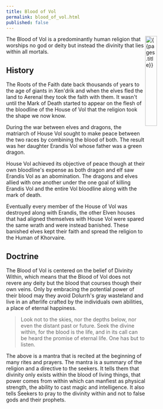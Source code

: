 ```yaml
---
title: Blood of Vol
permalink: blood_of_vol.html
published: false
---
```


<img src='images/faiths/{{page.title}}.jpg' alt='{{pages.title}}' style="float:right; width:25%;">

The Blood of Vol is a predominantly human religion that worships no god or deity but instead the divinity that lies within all mortals.

## History
The Roots of the Faith date back thousands of years to the age of giants in Xen'drik and when the elves fled the land to Aerenal they took the faith with them. It wasn't until the Mark of Death started to appear on the flesh of the bloodline of the House of Vol that the religion took the shape we now know.

During the war between elves and dragons, the matriarch of House Vol sought to make peace between the two races by combining the blood of both. The result was her daughter Erandis Vol whose father was a green dragon.

House Vol achieved its objective of peace though at their own bloodline's expense as both dragon and elf saw Erandis Vol as an abomination. The dragons and elves allied with one another under the one goal of killing Erandis Vol and the entire Vol bloodline along with the mark of death.

Eventually every member of the House of Vol was destroyed along with Erandis, the other Elven houses that had aligned themselves with House Vol were spared the same wrath and were instead banished. These banished elves kept their faith and spread the religion to the Human of Khorvaire.  

## Doctrine
The Blood of Vol is centered on the belief of Divinity Within, which means that the Blood of Vol does not revere any deity but the blood that courses though their own veins. Only by embracing the potential power of their blood may they avoid Dolurrh's gray wasteland and live in an afterlife crafted by the individuals own abilities, a place of eternal happiness.

> Look not to the skies, nor the depths below, nor even the distant past or future. Seek the divine within, for the blood is the life, and in its call can be heard the promise of eternal life. One has but to listen.

The above is a mantra that is recited at the beginning of many rites and prayers. The mantra is a summary of the religion and a directive to the seekers. It tells them that divinity only exists within the blood of living things, that power comes from within which can manfiest as physical strength, the ability to cast magic and intelligence. It also tells Seekers to pray to the divinity within and not to false gods and their prophets.